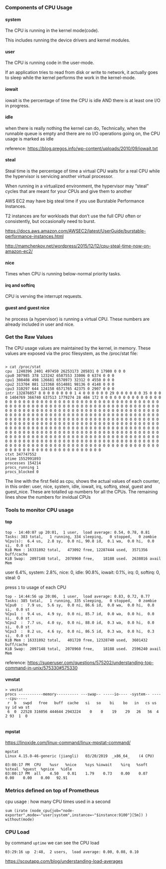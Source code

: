 ### Components of CPU Usage

#### system

The CPU is running in the kernel mode(code). 

This includes running the device drivers and kernel modules.

#### user

The CPU is running code in the user-mode. 

If an application tries to read from disk or write to network, it actually goes to sleep while the kernel performs the work in the kernel-mode.

#### iowait

iowait is the percentage of time the CPU is idle AND there is at least one I/O in progress.

#### idle

when there is really nothing the kernel can do, Technically, when the runnable queue is empty and there are no I/O operations going on, the CPU usage is marked as idle

reference: https://blog.pregos.info/wp-content/uploads/2010/09/iowait.txt

#### steal

Steal time is the percentage of time a virtual CPU waits for a real CPU while the hypervisor is servicing another virtual processor.

When running in a virtualized environment, the hypervisor may “steal” cycles that are meant for your CPUs and give them to another

AWS EC2 may have big steal time if you use Burstable Performance Instances.

T2 instances are for workloads that don’t use the full CPU often or consistently, but occasionally need to burst.

https://docs.aws.amazon.com/AWSEC2/latest/UserGuide/burstable-performance-instances.html

http://mamchenkov.net/wordpress/2015/12/12/cpu-steal-time-now-on-amazon-ec2/

#### nice

Times when CPU is running below-normal priority tasks.

#### irq and softirq

CPU is verving the interrupt requests.

#### guest and guest nice
he process (a hypervisor) is running a virtual CPU. These numbers are already included in user and nice.

### Get the Raw Values

The CPU usage values are maintained by the kernel, in memory. These values are exposed via the proc filesystem, as the /proc/stat file:

```

> cat /proc/stat
cpu  1240396 2401 497450 26253173 205831 0 17980 0 0 0
cpu0 307985 378 123242 6587553 33006 0 6374 0 0 0
cpu1 308408 498 126681 6578973 32312 0 4550 0 0 0
cpu2 313704 881 123368 6514881 98136 0 4148 0 0 0
cpu3 310297 644 124158 6571765 42375 0 2907 0 0 0
intr 132876057 8 0 0 0 0 0 0 0 1 4 0 0 0 0 0 0 29 0 0 0 0 0 0 35 0 0 0 0 1404769 366740 637513 1779274 28 484 172 0 0 0 0 0 0 0 0 0 0 0 0 0 0 0 0 0 0 0 0 0 0 0 0 0 0 0 0 0 0 0 0 0 0 0 0 0 0 0 0 0 0 0 0 0 0 0 0 0 0 0 0 0 0 0 0 0 0 0 0 0 0 0 0 0 0 0 0 0 0 0 0 0 0 0 0 0 0 0 0 0 0 0 0 0 0 0 0 0 0 0 0 0 0 0 0 0 0 0 0 0 0 0 0 0 0 0 0 0 0 0 0 0 0 0 0 0 0 0 0 0 0 0 0 0 0 0 0 0 0 0 0 0 0 0 0 0 0 0 0 0 0 0 0 0 0 0 0 0 0 0 0 0 0 0 0 0 0 0 0 0 0 0 0 0 0 0 0 0 0 0 0 0 0 0 0 0 0 0 0 0 0 0 0 0 0 0 0 0 0 0 0 0 0 0 0 0 0 0 0 0 0 0 0 0 0 0 0 0 0 0 0 0 0 0 0 0 0 0 0 0 0 0 0 0 0 0 0 0 0 0 0 0 0 0 0 0 0 0 0 0 0 0 0 0 0 0 0 0 0 0 0 0 0 0 0 0 0 0 0 0 0 0 0 0 0 0 0 0 0 0 0 0 0 0 0 0 0 0 0 0 0 0 0 0 0 0 0 0 0 0 0 0 0 0 0 0 0 0 0 0 0 0 0 0 0 0 0 0 0 0 0 0 0 0 0 0 0 0 0 0 0 0 0 0 0 0 0 0 0 0 0 0 0 0 0 0 0 0 0 0 0 0 0 0 0 0 0 0 0 0 0 0 0 0 0 0 0 0 0 0 0 0 0 0 0 0 0 0 0 0 0 0 0 0 0 0 0 0 0 0 0 0 0 0 0 0 0 0 0 0 0 0 0 0 0 0 0 0 0 0 0 0 0 0 0 0 0 0 0 0 0 0 0 0 0 0 0 0 0 0
ctxt 347747552
btime 1552991893
processes 154214
procs_running 1
procs_blocked 0
```
The line with the first field as cpu, shows the actual values of each counter, in this order: user, nice, system, idle, iowait, irq, softirq, steal, guest and guest_nice. These are totalled up numbers for all the CPUs. The remaining lines show the numbers for invidual CPUs

### Tools to monitor CPU usage

#### top

```
top - 14:40:07 up 20:01,  1 user,  load average: 0.54, 0.78, 0.81
Tasks: 383 total,   1 running, 334 sleeping,   0 stopped,   0 zombie
%Cpu(s):  6.4 us,  2.8 sy,  0.0 ni, 90.8 id,  0.1 wa,  0.0 hi,  0.0 si,  0.0 st
KiB Mem : 16331892 total,   473092 free, 12287444 used,  3571356 buff/cache
KiB Swap:  2097148 total,  2078960 free,    18188 used.  2638016 avail Mem 

```
user 6.4%, system: 2.8%, nice: 0, idle: 90.8%, iowait: 0.1%, irq: 0, softirq: 0, steal: 0 

press `1` to usage of each CPU

```
top - 14:44:56 up 20:06,  1 user,  load average: 0.83, 0.72, 0.77
Tasks: 385 total,   1 running, 335 sleeping,   0 stopped,   0 zombie
%Cpu0  :  7.9 us,  5.6 sy,  0.0 ni, 86.6 id,  0.0 wa,  0.0 hi,  0.0 si,  0.0 st
%Cpu1  :  9.4 us,  4.9 sy,  0.0 ni, 85.7 id,  0.0 wa,  0.0 hi,  0.0 si,  0.0 st
%Cpu2  :  7.7 us,  4.0 sy,  0.0 ni, 88.0 id,  0.3 wa,  0.0 hi,  0.0 si,  0.0 st
%Cpu3  :  8.2 us,  4.6 sy,  0.0 ni, 86.5 id,  0.3 wa,  0.0 hi,  0.3 si,  0.0 st
KiB Mem : 16331892 total,   401720 free, 12328740 used,  3601432 buff/cache
KiB Swap:  2097148 total,  2078960 free,    18188 used.  2596240 avail Mem
```
reference: https://superuser.com/questions/575202/understanding-top-command-in-unix/575330#575330

#### vmstat
```
> vmstat
procs -----------memory---------- ---swap-- -----io---- -system-- ------cpu-----
 r  b   swpd   free   buff  cache   si   so    bi    bo   in   cs us sy id wa st
 6  0  22528 316056 444644 2943224    0    0    19    29   26   56  4  2 93  1  0
 
```
#### mpstat
https://linoxide.com/linux-command/linux-mpstat-command/

```
mpstat
Linux 4.15.0-46-generic (jiangli) 	03/20/2019 	_x86_64_	(4 CPU)

03:00:17 PM  CPU    %usr   %nice    %sys %iowait    %irq   %soft  %steal  %guest  %gnice   %idle
03:00:17 PM  all    4.50    0.01    1.79    0.73    0.00    0.07    0.00    0.00    0.00   92.91
```


### Metrics defined on top of Prometheus

cpu usage : how many CPU times used in a second
```
sum (irate (node_cpu{job="node-exporter",mode=~"user|system",instance=~"$instance:9100"}[5m]) ) without(mode)
```

### CPU Load

by command `uptime` we can see the CPU load

```
03:29:16 up  2:48,  2 users,  load average: 0.00, 0.08, 0.10
```

https://scoutapp.com/blog/understanding-load-averages

